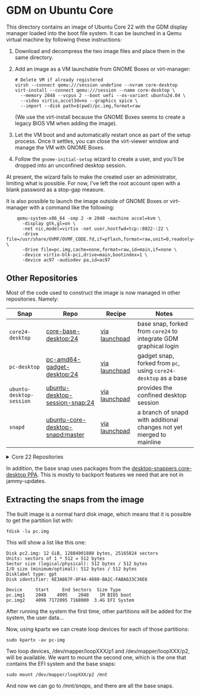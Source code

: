 # GDM on Ubuntu Core

This directory contains an image of Ubuntu Core 22 with the GDM
display manager loaded into the boot file system.  It can be launched
in a Qemu virtual machine by following these instructions:

1. Download and decompress the two image files and place them in the
   same directory.

2. Add an image as a VM launchable from GNOME Boxes or virt-manager:
    ```
    # Delete VM if already registered
    virsh --connect qemu:///session undefine --nvram core-desktop
    virt-install --connect qemu:///session --name core-desktop \
      --memory 2048 --vcpus 2 --boot uefi --os-variant ubuntu24.04 \
      --video virtio,accel3d=no --graphics spice \
      --import --disk path=$(pwd)/pc.img,format=raw
    ```
    (We use the virt-install because the GNOME Boxes seems to create a
    legacy BIOS VM when adding the image).

3. Let the VM boot and and automatically restart once as part of the
   setup process.  Once it settles, you can close the virt-viewer
   window and manage the VM with GNOME Boxes.

4. Follow the `gnome-initial-setup` wizard to create a user, and
   you'll be dropped into an unconfined desktop session.

At present, the wizard fails to make the created user an
administrator, limiting what is possible.  For now, I've left the root
account open with a blank password as a stop-gap measure.

It is also possible to launch the image outside of GNOME Boxes or
virt-manager with a command like the following:

```
    qemu-system-x86_64 -smp 2 -m 2048 -machine accel=kvm \
      -display gtk,gl=on \
      -net nic,model=virtio -net user,hostfwd=tcp::8022-:22 \
      -drive file=/usr/share/OVMF/OVMF_CODE.fd,if=pflash,format=raw,unit=0,readonly=on \
      -drive file=pc.img,cache=none,format=raw,id=main,if=none \
      -device virtio-blk-pci,drive=main,bootindex=1 \
      -device ac97 -audiodev pa,id=ac97
```

## Other Repositories

Most of the code used to construct the image is now managed in other
repositories. Namely:

| Snap | Repo | Recipe | Notes |
| ---- | ---- | ------ | ----- |
| `core24-desktop` | [core-base-desktop:24](https://github.com/canonical/core-base-desktop/tree/24) | [via launchpad](https://launchpad.net/~desktop-snappers/ubuntu-core-desktop/+snap/core24-desktop) | base snap, forked from `core24` to integrate GDM graphical login |
| `pc-desktop` | [pc-amd64-gadget-desktop:24](https://github.com/canonical/pc-amd64-gadget-desktop/tree/24) | [via launchpad](https://launchpad.net/~ubuntu-desktop/pc-gadget-desktop/+snap/pc-amd64-gadget-desktop-core24) | gadget snap, forked from `pc`, using `core24-desktop` as a base |
| `ubuntu-desktop-session` | [ubuntu-desktop-session-snap:24](https://github.com/canonical/ubuntu-desktop-session-snap/tree/24) | [via launchpad](https://launchpad.net/~ubuntu-desktop/+snap/ubuntu-desktop-session-snap-core24) | provides the confined desktop session |
| `snapd` | [ubuntu-core-desktop-snapd:master](https://github.com/canonical/ubuntu-core-desktop-snapd) | [via launchpad](https://launchpad.net/~snappy-dev/+snap/ubuntu-core-desktop-snapd) | a branch of snapd with additional changes not yet merged to mainline |

<details>
<summary>Core 22 Repositories</summary>

| Snap | Repo | Recipe | Notes |
| ---- | ---- | ------ | ----- |
| `core22-desktop` | [core-base-desktop:22](https://github.com/canonical/core-base-desktop/tree/22) | [via launchpad](https://launchpad.net/~ubuntu-desktop/+snap/core22-desktop) | base snap, forked from `core22` to integrate GDM graphical login |
| `pc-desktop` | [pc-amd64-gadget-desktop:22](https://github.com/canonical/pc-amd64-gadget-desktop/tree/22) | [via launchpad](https://launchpad.net/~ubuntu-desktop/pc-gadget-desktop/+snap/pc-amd64-gadget-desktop-core22) | gadget snap, forked from `pc`, using `core22-desktop` as a base |
| `pi-desktop` | [pi-desktop](https://github.com/canonical/pi-desktop) | [via launchpad](https://launchpad.net/~desktop-snappers/+snap/pi-desktop) | Pi gadget snap, forked from `pi`, using `core22-desktop` as a base |
| `ubuntu-desktop-session` | [ubuntu-desktop-session-snap:22](https://github.com/canonical/ubuntu-desktop-session-snap/tree/22) | [via launchpad](https://launchpad.net/~ubuntu-desktop/+snap/ubuntu-desktop-session-snap-core22) | provides the confined desktop session |
| `snapd` | [ubuntu-core-desktop-snapd](https://github.com/canonical/ubuntu-core-desktop-snapd) | [via ~snappy-dev](https://launchpad.net/~snappy-dev/+snap/ubuntu-core-desktop-snapd) | a branch of snapd with additional changes not yet merged to mainline |

</details>

In addition, the base snap uses packages from the [desktop-snappers
core-desktop
PPA](https://launchpad.net/~desktop-snappers/+archive/ubuntu/core-desktop). This
is mostly to backport features we need that are not in jammy-updates.

## Extracting the snaps from the image

The built image is a normal hard disk image, which means that it is possible to get
the partition list with:

    fdisk -lu pc.img

This will show a list like this one:

    Disk pc2.img: 12 GiB, 12884901888 bytes, 25165824 sectors
    Units: sectors of 1 * 512 = 512 bytes
    Sector size (logical/physical): 512 bytes / 512 bytes
    I/O size (minimum/optimal): 512 bytes / 512 bytes
    Disklabel type: gpt
    Disk identifier: 6E3A867F-8F44-4880-BA2C-FABA633C36E6

    Device     Start     End Sectors  Size Type
    pc.img1    2048    4095    2048    1M BIOS boot
    pc.img2    4096 7172095 7168000  3.4G EFI System

After running the system the first time, other partitions will be added
for the system, the user data...

Now, using kpartx we can create loop devices for each of those partitions:

    sudo kpartx -av pc-img

Two loop devices, /dev/mapper/loopXXX/p1 and /dev/mapper/loopXXX/p2, will
be available. We want to mount the second one, which is the one that contains
the EFI system and the base snaps:

    sudo mount /dev/mapper/loopXXX/p2 /mnt

And now we can go to */mnt/snaps*, and there are all the base snaps.
